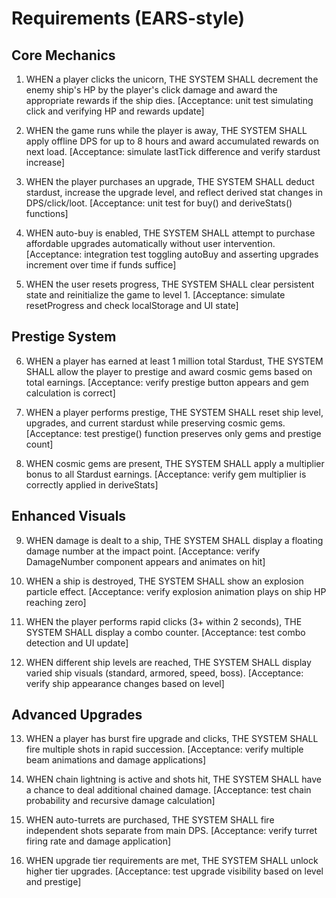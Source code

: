 # Requirements (EARS-style)

## Core Mechanics

1. WHEN a player clicks the unicorn, THE SYSTEM SHALL decrement the enemy ship's HP by the player's click damage and award the appropriate rewards if the ship dies. [Acceptance: unit test simulating click and verifying HP and rewards update]

2. WHEN the game runs while the player is away, THE SYSTEM SHALL apply offline DPS for up to 8 hours and award accumulated rewards on next load. [Acceptance: simulate lastTick difference and verify stardust increase]

3. WHEN the player purchases an upgrade, THE SYSTEM SHALL deduct stardust, increase the upgrade level, and reflect derived stat changes in DPS/click/loot. [Acceptance: unit test for buy() and deriveStats() functions]

4. WHEN auto-buy is enabled, THE SYSTEM SHALL attempt to purchase affordable upgrades automatically without user intervention. [Acceptance: integration test toggling autoBuy and asserting upgrades increment over time if funds suffice]

5. WHEN the user resets progress, THE SYSTEM SHALL clear persistent state and reinitialize the game to level 1. [Acceptance: simulate resetProgress and check localStorage and UI state]

## Prestige System

6. WHEN a player has earned at least 1 million total Stardust, THE SYSTEM SHALL allow the player to prestige and award cosmic gems based on total earnings. [Acceptance: verify prestige button appears and gem calculation is correct]

7. WHEN a player performs prestige, THE SYSTEM SHALL reset ship level, upgrades, and current stardust while preserving cosmic gems. [Acceptance: test prestige() function preserves only gems and prestige count]

8. WHEN cosmic gems are present, THE SYSTEM SHALL apply a multiplier bonus to all Stardust earnings. [Acceptance: verify gem multiplier is correctly applied in deriveStats]

## Enhanced Visuals

9. WHEN damage is dealt to a ship, THE SYSTEM SHALL display a floating damage number at the impact point. [Acceptance: verify DamageNumber component appears and animates on hit]

10. WHEN a ship is destroyed, THE SYSTEM SHALL show an explosion particle effect. [Acceptance: verify explosion animation plays on ship HP reaching zero]

11. WHEN the player performs rapid clicks (3+ within 2 seconds), THE SYSTEM SHALL display a combo counter. [Acceptance: test combo detection and UI update]

12. WHEN different ship levels are reached, THE SYSTEM SHALL display varied ship visuals (standard, armored, speed, boss). [Acceptance: verify ship appearance changes based on level]

## Advanced Upgrades

13. WHEN a player has burst fire upgrade and clicks, THE SYSTEM SHALL fire multiple shots in rapid succession. [Acceptance: verify multiple beam animations and damage applications]

14. WHEN chain lightning is active and shots hit, THE SYSTEM SHALL have a chance to deal additional chained damage. [Acceptance: test chain probability and recursive damage calculation]

15. WHEN auto-turrets are purchased, THE SYSTEM SHALL fire independent shots separate from main DPS. [Acceptance: verify turret firing rate and damage application]

16. WHEN upgrade tier requirements are met, THE SYSTEM SHALL unlock higher tier upgrades. [Acceptance: test upgrade visibility based on level and prestige]
